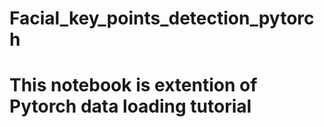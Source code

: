 # Facial_key_points_detection_pytorch
# This notebook is extention of Pytorch data loading tutorial 
